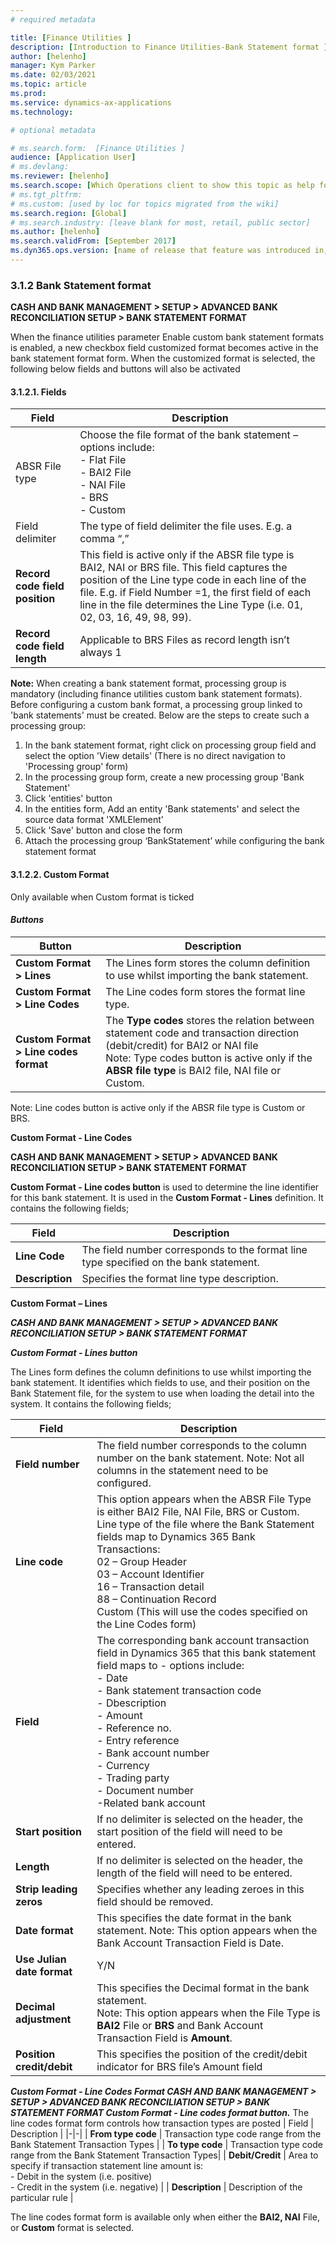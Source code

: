 ```yaml
---
# required metadata

title: [Finance Utilities ]
description: [Introduction to Finance Utilities-Bank Statement format ]
author: [helenho]
manager: Kym Parker
ms.date: 02/03/2021
ms.topic: article
ms.prod: 
ms.service: dynamics-ax-applications
ms.technology: 

# optional metadata

# ms.search.form:  [Finance Utilities ]
audience: [Application User]
# ms.devlang: 
ms.reviewer: [helenho]
ms.search.scope: [Which Operations client to show this topic as help for, to be set by content strategist, see list here: https://microsoft.sharepoint.com/teams/DynDoc/_layouts/15/WopiFrame.aspx?sourcedoc={23419e1c-eb64-42e9-aa9b-79875b428718}&action=edit&wd=target%28Core%20Dynamics%20AX%20CP%20requirements%2Eone%7C4CC185C0%2DEFAA%2D42CD%2D94B9%2D8F2A45E7F61A%2FVersions%20list%20for%20docs%20topics%7CC14BE630%2D5151%2D49D6%2D8305%2D554B5084593C%2F%29]
# ms.tgt_pltfrm: 
# ms.custom: [used by loc for topics migrated from the wiki]
ms.search.region: [Global]
# ms.search.industry: [leave blank for most, retail, public sector]
ms.author: [helenho]
ms.search.validFrom: [September 2017]
ms.dyn365.ops.version: [name of release that feature was introduced in, see list here: https://microsoft.sharepoint.com/teams/DynDoc/_layouts/15/WopiFrame.aspx?sourcedoc={23419e1c-eb64-42e9-aa9b-79875b428718}&action=edit&wd=target%28Core%20Dynamics%20AX%20CP%20requirements%2Eone%7C4CC185C0%2DEFAA%2D42CD%2D94B9%2D8F2A45E7F61A%2FVersions%20list%20for%20docs%20topics%7CC14BE630%2D5151%2D49D6%2D8305%2D554B5084593C%2F%29]
---
```


### 3.1.2 Bank Statement format

**CASH AND BANK MANAGEMENT > SETUP > ADVANCED BANK RECONCILIATION SETUP > BANK STATEMENT FORMAT**

When the finance utilities parameter Enable custom bank statement formats is enabled, a new checkbox field customized format becomes active in the bank statement format form.  When the customized format is selected, the following below fields and buttons will also be activated

#### 3.1.2.1.	Fields

| Field | Description |
|-|-|
ABSR File type |Choose the file format of the bank statement – options include:  <br> -	Flat File  <br> - BAI2 File <br> - NAI File <br> - BRS <br> - Custom |
|Field delimiter|The type of field delimiter the file uses. E.g. a comma “,”  |
|**Record code field position**|This field is active only if the ABSR file type is BAI2, NAI or BRS file. This field captures the position of the Line type code in each line of the file. E.g. if Field Number =1, the first field of each line in the file determines the Line Type (i.e. 01, 02, 03, 16, 49, 98, 99).
| **Record code field length** | Applicable to BRS Files as record length isn’t always 1 |

**Note:** 
When creating a bank statement format, processing group is mandatory (including finance utilities custom bank statement formats). Before configuring a custom bank format, a processing group linked to 'bank statements' must be created. Below are the steps to create such a processing group: 
1.	In the bank statement format, right click on processing group field and select the option 'View details' (There is no direct navigation to 'Processing group' form) 
2.	In the processing group form, create a new processing group 'Bank Statement' 
3.	Click 'entities' button 
4.	In the entities form, Add an entity 'Bank statements' and select the source data format 'XMLElement' 
5.	Click 'Save' button and close the form 
6.	Attach the processing group ‘BankStatement’ while configuring the bank statement format 


#### 3.1.2.2.	Custom Format

Only available when Custom format is ticked
#### *Buttons*

| Button | Description |
|-|-|
| **Custom Format > Lines** | The Lines form stores the column definition to use whilst importing the bank statement. |
| **Custom Format > Line Codes** | The Line codes form stores the format line type. |
| **Custom Format > Line codes format** | The **Type codes** stores the relation between statement code and transaction direction (debit/credit) for BAI2 or NAI file <br> Note: Type codes button is active only if the **ABSR file type** is BAI2 file, NAI file or Custom. | 


Note: Line codes button is active only if the ABSR file type is Custom or BRS. 


**Custom Format - Line Codes**

**CASH AND BANK MANAGEMENT > SETUP > ADVANCED BANK RECONCILIATION SETUP > BANK STATEMENT FORMAT**

**Custom Format - Line codes button** is used to determine the line identifier for this bank statement. It is used in the **Custom Format - Lines** definition. It contains the following fields;

| Field | Description |
|-|-|
| **Line Code** | The field number corresponds to the format line type specified on the bank statement. |
| **Description** | Specifies the format line type description. |

**Custom Format – Lines**

***CASH AND BANK MANAGEMENT > SETUP > ADVANCED BANK RECONCILIATION SETUP > BANK STATEMENT FORMAT***

***Custom Format - Lines button***

The Lines form defines the column definitions to use whilst importing the bank statement. It identifies which fields to use, and their position on the Bank Statement file, for the system to use when loading the detail into the system. It contains the following fields;

| Field | Description |
|-|-|
| **Field number**| The field number corresponds to the column number on the bank statement.  Note: Not all columns in the statement need to be configured. |
| **Line code** | This option appears when the ABSR File Type is either BAI2 File, NAI File, BRS or Custom. <br> Line type of the file where the Bank Statement fields map to Dynamics 365 Bank Transactions: <br> 02	– Group Header  <br> 03	– Account Identifier <br> 16 – Transaction detail <br> 88 – Continuation Record <br>  Custom (This will use the codes specified on the Line Codes form)|
| **Field** | The corresponding bank account transaction field in Dynamics 365 that this bank statement field maps to - options include: <br> -	Date <br> - Bank statement transaction code <br> - Dbescription <br> - Amount <br> - Reference no. <br> - Entry reference  <br> - Bank account number <br> - Currency <br> - Trading party <br> - Document number <br> -Related bank account |
| **Start position** | If no delimiter is selected on the header, the start position of the field will need to be entered. |
| **Length** | If no delimiter is selected on the header, the length of the field will need to be entered. |
| **Strip leading zeros** | Specifies whether any leading zeroes in this field should be removed. |
| **Date format** | This specifies the date format in the bank statement.  Note: This option appears when the Bank Account Transaction Field is Date. |
| **Use Julian date format** | 	Y/N |
| **Decimal adjustment** | This specifies the Decimal format in the bank statement. <br> Note: This option appears when the File Type is **BAI2** File or **BRS** and Bank Account Transaction Field is **Amount**. | 
| **Position credit/debit** |	This specifies the position of the credit/debit indicator for BRS file’s Amount field|


***Custom Format - Line Codes Format
CASH AND BANK MANAGEMENT > SETUP > ADVANCED BANK RECONCILIATION SETUP > BANK STATEMENT FORMAT
Custom Format - Line codes format button.*** The line codes format form controls how transaction types are posted
| Field | Description |
|-|-|
| **From type code** | Transaction type code range from the Bank Statement Transaction Types |
| **To type code** | 	Transaction type code range from the Bank Statement Transaction Types|
| **Debit/Credit** | 	Area to specify if transaction statement line amount is: <br> -	Debit in the system (i.e. positive) <br> -	Credit in the system (i.e. negative) |
| **Description** |	Description of the particular rule |

The line codes format form is available only when either the **BAI2, NAI** File, or **Custom** format is selected.
